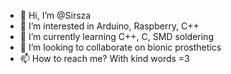 - 👋 Hi, I’m @Sirsza
- 👀 I’m interested in Arduino, Raspberry, C++
- 🌱 I’m currently learning C++, C, SMD soldering
- 💞️ I’m looking to collaborate on bionic prosthetics
- 📫 How to reach me? With kind words =3

<!---
Sirsza/Sirsza is a ✨ special ✨ repository because its `README.md` (this file) appears on your GitHub profile.
You can click the Preview link to take a look at your changes.
--->
